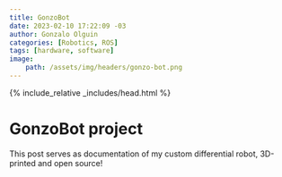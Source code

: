 ```yaml
---
title: GonzoBot
date: 2023-02-10 17:22:09 -03
author: Gonzalo Olguin
categories: [Robotics, ROS]
tags: [hardware, software]
image:
    path: /assets/img/headers/gonzo-bot.png
---
```

{% include_relative _includes/head.html %}

# GonzoBot project

This post serves as documentation of my custom differential robot, 3D-printed and open source!

